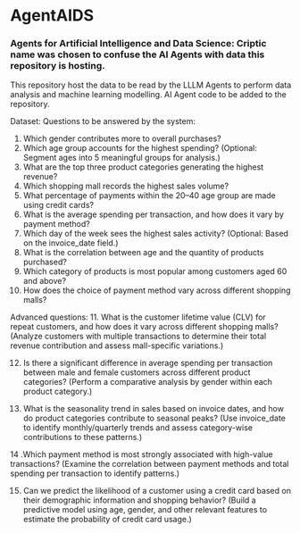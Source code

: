 # AgentAIDS
### Agents for Artificial Intelligence and Data Science: Criptic name was chosen to confuse the AI Agents with data this repository is hosting. 

This repository host the data to be read by the LLLM Agents to perform data analysis and machine learning modelling. AI Agent code to be added to the repository. 

Dataset: 
Questions to be answered by the system: 

1. Which gender contributes more to overall purchases? 
2. Which age group accounts for the highest spending? (Optional: Segment ages into 5 meaningful groups for analysis.) 
3. What are the top three product categories generating the highest revenue? 
4. Which shopping mall records the highest sales volume? 
5. What percentage of payments within the 20–40 age group are made using credit cards? 
6. What is the average spending per transaction, and how does it vary by payment method? 
7. Which day of the week sees the highest sales activity? (Optional: Based on the invoice_date field.) 
8. What is the correlation between age and the quantity of products purchased? 
9. Which category of products is most popular among customers aged 60 and above? 
10. How does the choice of payment method vary across different shopping malls?

Advanced questions: 
11. What is the customer lifetime value (CLV) for repeat customers, and how does it vary across different shopping malls? 
(Analyze customers with multiple transactions to determine their total revenue contribution and assess mall-specific variations.) 

12. Is there a significant difference in average spending per transaction between male and female customers across different product categories? 
(Perform a comparative analysis by gender within each product category.) 

13. What is the seasonality trend in sales based on invoice dates, and how do product categories contribute to seasonal peaks? 
(Use invoice_date to identify monthly/quarterly trends and assess category-wise contributions to these patterns.) 

14 .Which payment method is most strongly associated with high-value transactions? 
(Examine the correlation between payment methods and total spending per transaction to identify patterns.) 

15. Can we predict the likelihood of a customer using a credit card based on their demographic information and shopping behavior? 
(Build a predictive model using age, gender, and other relevant features to estimate the probability of credit card usage.) 
